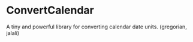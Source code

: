 # ConvertCalendar
A tiny and powerful library for converting calendar date units. (gregorian, jalali)

